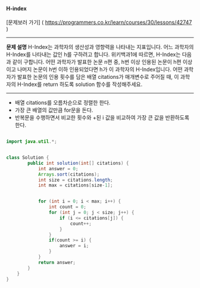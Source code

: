#### H-index

[문제보러 가기] ( https://programmers.co.kr/learn/courses/30/lessons/42747 )

-----------------------

**문제 설명**
H-Index는 과학자의 생산성과 영향력을 나타내는 지표입니다.
어느 과학자의 H-Index를 나타내는 값인 h를 구하려고 합니다.
위키백과1에 따르면, H-Index는 다음과 같이 구합니다.
어떤 과학자가 발표한 논문 n편 중, h번 이상 인용된 논문이 h편 이상이고 나머지 논문이 h번 이하 인용되었다면 h가 이 과학자의 H-Index입니다.
어떤 과학자가 발표한 논문의 인용 횟수를 담은 배열 citations가 매개변수로 주어질 때, 이 과학자의 H-Index를 return 하도록 solution 함수를 작성해주세요.


-----------------------


+ 배열 citations를 오름차순으로 정렬한 한다.
+ 가장 큰 배열의 값만큼 for문을 돈다. 
+ 반복문을 수행하면서 비교한 횟수와 +된 i 값을 비교하여 가장 큰 값을 반환하도록 한다.

```java 

import java.util.*;


class Solution {
        public int solution(int[] citations) {
            int answer = 0;
            Arrays.sort(citations);
            int size = citations.length;
            int max = citations[size-1];


            for (int i = 0; i < max; i++) {
                int count = 0;
                for (int j = 0; j < size; j++) {
                    if (i <= citations[j]) {
                        count++;
                    }
                }
                if(count >= i) {
                    answer = i;
                }
            }
            return answer;
        }
    }
}


```
